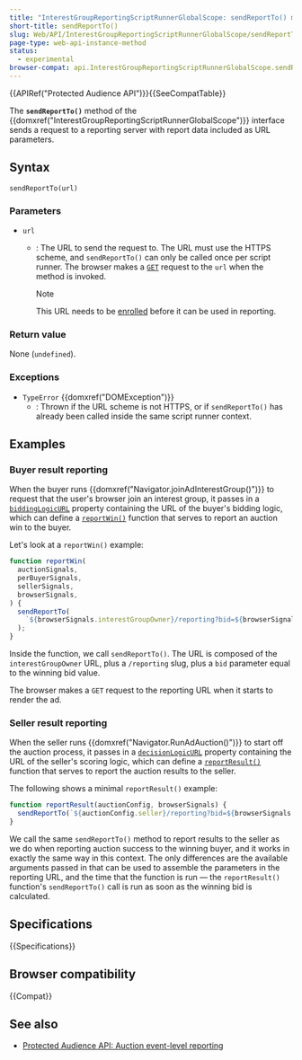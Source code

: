 ```yaml
---
title: "InterestGroupReportingScriptRunnerGlobalScope: sendReportTo() method"
short-title: sendReportTo()
slug: Web/API/InterestGroupReportingScriptRunnerGlobalScope/sendReportTo
page-type: web-api-instance-method
status:
  - experimental
browser-compat: api.InterestGroupReportingScriptRunnerGlobalScope.sendReportTo
---
```


{{APIRef("Protected Audience API")}}{{SeeCompatTable}}

The **`sendReportTo()`** method of the
{{domxref("InterestGroupReportingScriptRunnerGlobalScope")}} interface sends a request to a reporting server with report data included as URL parameters.

## Syntax

```js-nolint
sendReportTo(url)
```

### Parameters

- `url`

  - : The URL to send the request to. The URL must use the HTTPS scheme, and `sendReportTo()` can only be called once per script runner. The browser makes a [`GET`](/en-US/docs/Web/HTTP/Methods/GET) request to the `url` when the method is invoked.

    > [!NOTE]
    > This URL needs to be [enrolled](/en-US/docs/Web/API/Protected_Audience_API#enrollment_and_local_testing) before it can be used in reporting.

### Return value

None (`undefined`).

### Exceptions

- `TypeError` {{domxref("DOMException")}}
  - : Thrown if the URL scheme is not HTTPS, or if `sendReportTo()` has already been called inside the same script runner context.

## Examples

### Buyer result reporting

When the buyer runs {{domxref("Navigator.joinAdInterestGroup()")}} to request that the user's browser join an interest group, it passes in a [`biddingLogicURL`](/en-US/docs/Web/API/Navigator/joinAdInterestGroup#biddingLogicURL) property containing the URL of the buyer's bidding logic, which can define a [`reportWin()`](#) function that serves to report an auction win to the buyer.

Let's look at a `reportWin()` example:

```js
function reportWin(
  auctionSignals,
  perBuyerSignals,
  sellerSignals,
  browserSignals,
) {
  sendReportTo(
    `${browserSignals.interestGroupOwner}/reporting?bid=${browserSignals.bid}`,
  );
}
```

Inside the function, we call `sendReportTo()`. The URL is composed of the `interestGroupOwner` URL, plus a `/reporting` slug, plus a `bid` parameter equal to the winning bid value.

The browser makes a `GET` request to the reporting URL when it starts to render the ad.

### Seller result reporting

When the seller runs {{domxref("Navigator.RunAdAuction()")}} to start off the auction process, it passes in a [`decisionLogicURL`](/en-US/docs/Web/API/Navigator/runAdAuction#decisionLogicURL) property containing the URL of the seller's scoring logic, which can define a [`reportResult()`](#) function that serves to report the auction results to the seller.

The following shows a minimal `reportResult()` example:

```js
function reportResult(auctionConfig, browserSignals) {
  sendReportTo(`${auctionConfig.seller}/reporting?bid=${browserSignals.bid}`);
}
```

We call the same `sendReportTo()` method to report results to the seller as we do when reporting auction success to the winning buyer, and it works in exactly the same way in this context. The only differences are the available arguments passed in that can be used to assemble the parameters in the reporting URL, and the time that the function is run — the `reportResult()` function's `sendReportTo()` call is run as soon as the winning bid is calculated.

## Specifications

{{Specifications}}

## Browser compatibility

{{Compat}}

## See also

- [Protected Audience API: Auction event-level reporting](/en-US/docs/Web/API/Protected_Audience_API/Auction_event-level_reporting)
